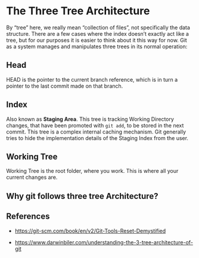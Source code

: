 # The Three Tree Architecture

By “tree” here, we really mean “collection of files”, not specifically the data structure. There are a few cases where the index doesn’t exactly act like a tree, but for our purposes it is easier to think about it this way for now.
Git as a system manages and manipulates three trees in its normal operation:

## Head

HEAD is the pointer to the current branch reference, which is in turn a pointer to the last commit made on that branch.

## Index

Also known as **Staging Area**.
This tree is tracking Working Directory changes, that have been promoted with `git add`, to be stored in the next commit. This tree is a complex internal caching mechanism. Git generally tries to hide the implementation details of the Staging Index from the user.

## Working Tree

Working Tree is the root folder, where you work. This is where all your current changes are.

## Why git follows three tree Architecture?

## References

- https://git-scm.com/book/en/v2/Git-Tools-Reset-Demystified

- https://www.darwinbiler.com/understanding-the-3-tree-architecture-of-git